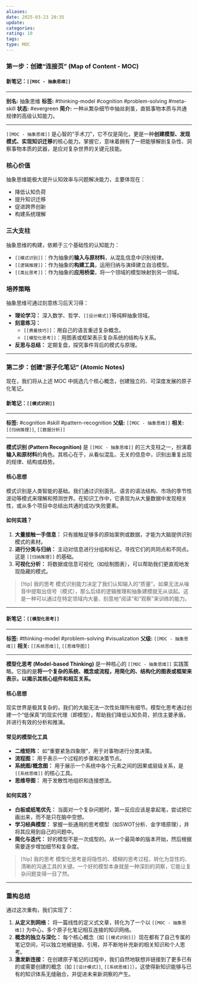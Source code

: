 ```yaml
---
aliases: 
date: 2025-03-23 20:35
update: 
categories: 
rating: 10
tags: 
type: MOC
---
```


### **第一步：创建“连接页” (Map of Content - MOC)**


#### **新笔记：`[[MOC - 抽象思维]]`**

---
**别名:** 抽象思维
**标签:** #thinking-model #cognition #problem-solving #meta-skill
**状态:** #evergreen
**简介:** 一种从繁杂细节中抽丝剥茧，直抵事物本质与共通规律的高级认知能力。

---

`[[MOC - 抽象思维]]` 是心智的“手术刀”，它不仅是简化，更是一种**创建模型、发现模式、实现知识迁移**的核心能力。掌握它，意味着拥有了一把能够解剖复杂性、洞察事物本质的武器，是应对复杂世界的关键元技能。

### 核心价值

抽象思维能极大提升认知效率与问题解决能力，主要体现在：
*   降低认知负荷
*   提升知识迁移
*   促进跨界创新
*   构建系统理解

### 三大支柱

抽象思维的构建，依赖于三个基础性的认知能力：
*   `[[模式识别]]`：作为抽象的**输入与原材料**，从混乱信息中识别规律。
*   `[[逻辑推理]]`：作为抽象的**构建工具**，运用归纳与演绎建立自洽模型。
*   `[[类比思考]]`：作为抽象的**应用桥梁**，将一个领域的模型映射到另一领域。

### 培养策略

抽象思维可通过刻意练习后天习得：
*   **理论学习：** 深入数学、哲学、`[[设计模式]]`等纯粹抽象领域。
*   **刻意练习：**
    *   `[[费曼技巧]]`：用自己的语言重述复杂概念。
    *   `[[模型化思考]]`：用图表或框架表示复杂系统的结构与关系。
*   **反思与总结：** 定期复盘，探究事件背后的模式与原理。

---

### **第二步：创建“原子化笔记” (Atomic Notes)**

现在，我们将从上述 MOC 中挑选几个核心概念，创建独立的、可深度发展的原子化笔记。

#### **新笔记：`[[模式识别]]`**

---
**标签:** #cognition #skill #pattern-recognition
**父级:** `[[MOC - 抽象思维]]`
**相关:** `[[归纳推理]]`, `[[数据分析]]`

---

**模式识别 (Pattern Recognition)** 是 `[[MOC - 抽象思维]]` 的三大支柱之一，扮演着**输入和原材料**的角色。其核心在于，从看似混乱、无关的信息中，识别出重复出现的规律、结构或趋势。

#### 核心思想
模式识别是人类智能的基础。我们通过识别面孔、语言的语法结构、市场的季节性波动等模式来理解和预测世界。在知识工作中，它表现为从大量数据中发现相关性，或从多个项目中总结出共通的成功/失败要素。

#### 如何实践？
1.  **大量接触一手信息：** 只有接触足够多的原始案例或数据，才能为大脑提供识别模式的素材。
2.  **进行分类与归纳：** 主动对信息进行分组和标记，寻找它们的共同点和不同点。这是 `[[归纳推理]]` 的基础。
3.  **可视化分析：** 将数据或信息可视化（如绘制图表），可以帮助我们更直观地发现隐藏的模式。

> [!tip] 我的思考
> 模式识别能力决定了我们认知输入的“质量”。如果无法从噪音中提取出信号（模式），那么后续的逻辑推理和抽象建模就无从谈起。这是一种可以通过在特定领域内大量、刻意地“阅读”和“观察”来训练的能力。

---

#### **新笔记：`[[模型化思考]]`**

---
**标签:** #thinking-model #problem-solving #visualization
**父级:** `[[MOC - 抽象思维]]`
**相关:** `[[系统思维]]`, `[[思维导图]]`

---

**模型化思考 (Model-based Thinking)** 是一种核心的 `[[MOC - 抽象思维]]` 实践策略。它指的是**将一个复杂的系统、概念或流程，用简化的、结构化的图表或框架来表示，以揭示其核心组件和相互关系。**

#### 核心思想
现实世界是极其复杂的，我们的大脑无法一次性处理所有细节。模型化思考通过创建一个“低保真”的现实代理（即模型），帮助我们降低认知负荷，抓住主要矛盾，并进行有效的分析和推演。

#### 常见的模型化工具
*   **二维矩阵：** 如“重要紧急四象限”，用于对事物进行分类决策。
*   **流程图：** 用于表示一个过程的步骤和决策节点。
*   **系统图/概念图：** 用于展示一个系统中各个元素之间的因果或层级关系，是 `[[系统思维]]` 的核心工具。
*   **思维导图：** 用于发散性地组织和连接想法。

#### 如何实践？
*   **白板或纸笔优先：** 当面对一个复杂问题时，第一反应应该是拿起笔，尝试把它画出来，而不是只在脑中空想。
*   **学习经典模型：** 掌握一些通用的思考模型（如SWOT分析、金字塔原理），并将其应用到自己的问题中。
*   **简化与迭代：** 好的模型不是一次成型的。从一个最简单的版本开始，然后根据需要逐步增加细节和复杂度。

> [!tip] 我的思考
> 模型化思考是将隐性的、模糊的思考过程，转化为显性的、清晰的沟通工具的关键。一个好的模型本身就是一种深刻的洞察，它能让复杂问题变得一目了然。

---

### **重构总结**

通过这次重构，我们实现了：
1.  **从定义到网络：** 将一篇线性的定义式文章，转化为了一个以 `[[MOC - 抽象思维]]` 为中心，多个原子化笔记相互连接的知识网络。
2.  **概念的独立与深化：** 每个核心概念（如 `[[模式识别]]`）现在都有了自己专属的笔记空间，可以独立地被链接、引用，并不断地补充新的相关知识和个人思考。
3.  **激发新连接：** 在创建原子笔记的过程中，我们自然地联想并链接到了更多已有的或需要创建的概念（如 `[[设计模式]]`, `[[系统思维]]`），这使得新知识能够与已有的知识体系无缝融合，并促进未来新洞察的产生。